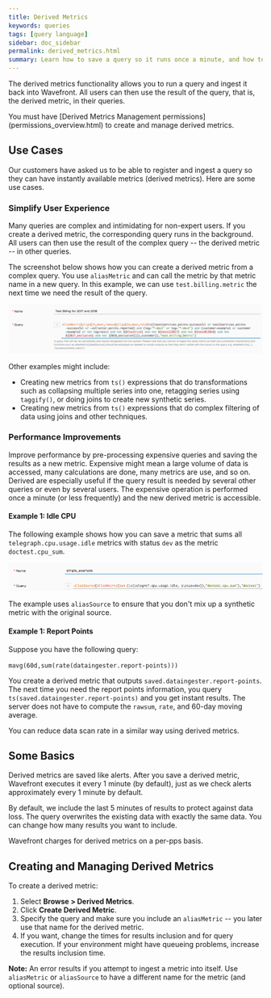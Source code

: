 ```yaml
---
title: Derived Metrics
keywords: queries
tags: [query language]
sidebar: doc_sidebar
permalink: derived_metrics.html
summary: Learn how to save a query so it runs once a minute, and how to use the derived metric elsewhere.
---
```


The derived metrics functionality allows you to run a query and ingest it back into Wavefront. All users can then use the result of the query, that is, the derived metric, in their queries.

<div markdown="span" class="alert alert-info">You must have [Derived Metrics Management permissions](permissions_overview.html) to create and manage derived metrics.</div>

## Use Cases

Our customers have asked us to be able to register and ingest a query so they can have instantly available metrics (derived metrics). Here are some use cases.

### Simplify User Experience

Many queries are complex and intimidating for non-expert users. If you create a derived metric, the corresponding query runs in the background. All users can then use the result of the complex query -- the derived metric -- in other queries.

The screenshot below shows how you can create a derived metric from a complex query. You use `aliasMetric` and can call the metric by that metric name in a new query. In this example, we can use `test.billing.metric` the next time we need the result of the query.

![registered query](images/registered_query.png)

Other examples might include:
* Creating new metrics from `ts()` expressions that do transformations such as collapsing multiple series into one, retagging series using `taggify()`, or doing joins to create new synthetic series.
* Creating new metrics from `ts()` expressions that do complex filtering of data using joins and other techniques.

### Performance Improvements

Improve performance by pre-processing expensive queries and saving the results as a new metric. Expensive might mean a large volume of data is accessed, many calculations are done, many metrics are use, and so on. Derived are especially useful if the query result is needed by several other queries or even by several users. The expensive operation is performed once a minute (or less frequently) and the new derived metric is accessible.

#### Example 1: Idle CPU

The following example shows how you can save a metric that sums all `telegraph.cpu.usage.idle` metrics with status `dev` as the metric `doctest.cpu_sum`.

![registered query simple](images/registered_query_simple.png)

The example uses `aliasSource` to ensure that you don't mix up a synthetic metric with the original source.

#### Example 1: Report Points

Suppose you have the following query:

`mavg(60d,sum(rate(dataingester.report-points)))`

You create a derived metric that outputs `saved.dataingester.report-points`. The next time you need the report points information, you query `ts(saved.dataingester.report-points)` and you get instant results. The server does not have to compute the `rawsum`, `rate`, and 60-day moving average.

You can reduce data scan rate in a similar way using derived metrics.

## Some Basics

Derived metrics are saved like alerts. After you save a derived metric, Wavefront executes it every 1 minute (by default), just as we check alerts approximately every 1 minute by default.

By default, we include the last 5 minutes of results to protect against data loss. The query overwrites the existing data with exactly the same data. You can change how many results you want to include.

Wavefront charges for derived metrics on a per-pps basis.

## Creating and Managing Derived Metrics

To create a derived metric:

1. Select **Browse > Derived Metrics**.
2. Click **Create Derived Metric**.
3. Specify the query and make sure you include an `aliasMetric` -- you later use that name for the derived metric.
4. If you want, change the times for results inclusion and for query execution. If your environment might have queueing problems, increase the results inclusion time.

**Note:** An error results if you attempt to ingest a metric into itself. Use `aliasMetric` or `aliasSource` to have a different name for the metric (and optional source).
